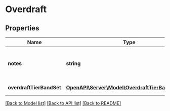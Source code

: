 # Overdraft

## Properties
Name | Type | Description | Notes
------------ | ------------- | ------------- | -------------
**notes** | **string** | Associated Notes about the overdraft rates | [optional] 
**overdraftTierBandSet** | [**OpenAPI\Server\Model\OverdraftTierBandSetInner**](OverdraftTierBandSetInner.md) | Tier band set details | 

[[Back to Model list]](../README.md#documentation-for-models) [[Back to API list]](../README.md#documentation-for-api-endpoints) [[Back to README]](../README.md)


